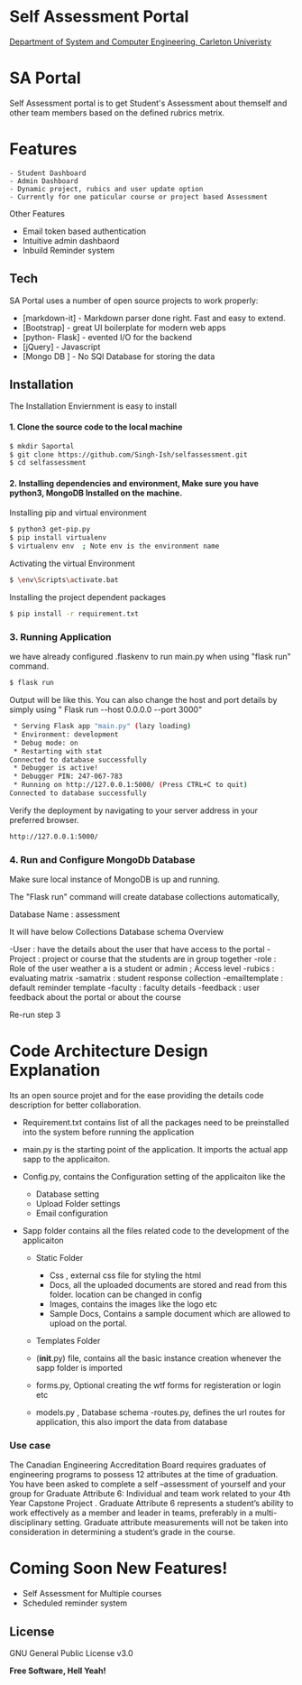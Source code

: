 # Self Assessment Portal 

[Department of System and Computer Engineering, 
Carleton Univeristy](https://carleton.ca/sce/)


# SA Portal 

Self Assessment portal is to get Student's Assessment about themself and other team members based on the defined rubrics metrix. 


# Features 
    - Student Dashboard 
    - Admin Dashboard
    - Dynamic project, rubics and user update option 
    - Currently for one paticular course or project based Assessment
    
Other Features 
- Email token based authentication 
- Intuitive admin dashbaord 
- Inbuild Reminder system 

## Tech

SA Portal  uses a number of open source projects to work properly:


* [markdown-it] - Markdown parser done right. Fast and easy to extend.
* [Bootstrap] - great UI boilerplate for modern web apps
* [python- Flask] - evented I/O for the backend
* [jQuery] - Javascript
* [Mongo DB ] - No SQl Database for storing the data 


## Installation
The Installation Enviernment is easy to install 

#### 1. Clone the source code to the local machine 

```sh
$ mkdir Saportal 
$ git clone https://github.com/Singh-Ish/selfassessment.git
$ cd selfassessment
```
#### 2. Installing dependencies and environment, Make sure you have python3, MongoDB Installed on the machine. 

Installing pip and virtual environment 
```sh
$ python3 get-pip.py
$ pip install virtualenv
$ virtualenv env  ; Note env is the environment name 
```

Activating the virtual Environment

```sh
$ \env\Scripts\activate.bat
```

Installing the project dependent packages 

```sh
$ pip install -r requirement.txt
```
### 3. Running Application  
we have already configured .flaskenv to run main.py when using "flask run" command.

```sh
$ flask run
```
Output will be like this. You can also change the host and port details by simply using " Flask run --host 0.0.0.0 --port 3000" 
```sh
 * Serving Flask app "main.py" (lazy loading)
 * Environment: development
 * Debug mode: on
 * Restarting with stat
Connected to database successfully
 * Debugger is active!
 * Debugger PIN: 247-067-783
 * Running on http://127.0.0.1:5000/ (Press CTRL+C to quit)
Connected to database successfully
```

Verify the deployment by navigating to your server address in your preferred browser.
```sh
http://127.0.0.1:5000/ 
```

### 4. Run and Configure MongoDb Database

Make sure local instance of MongoDB is up and running.

The "Flask run" command will create database collections automatically, 

Database Name : assessment

It will have below Collections Database schema Overview 

-User : have the details about the user that have access to the portal
-Project : project or course that the students are in group together 
-role : Role of the user weather a is a student or admin ; Access level
-rubics : evaluating matrix 
-samatrix : student response collection
-emailtemplate : default reminder template
-faculty : faculty details 
-feedback : user feedback about the portal or about the course 

Re-run step 3 




# Code Architecture Design Explanation  
Its an open source projet and for the ease providing the details code description for better collaboration.

- Requirement.txt contains list of all the packages need to be preinstalled into the system before running the application 

- main.py is the starting point of the application. It imports the actual app sapp to the applicaiton.

- Config.py, contains the Configuration setting of the applicaiton like the 
    - Database setting 
    - Upload Folder settings 
    - Email configuration 


- Sapp folder contains all the files related code to the development of the applicaiton 
    - Static Folder
        - Css , external css file for styling the html  
        - Docs, all the uploaded documents are stored and read from this folder. location can be changed in config 
        - Images, contains the images like the logo etc
        - Sample Docs, Contains a sample document which are allowed to upload on the portal. 
    
    - Templates Folder 
    - (__init__.py) file, contains all the basic instance creation whenever the sapp folder is imported 
    - forms.py, Optional creating the wtf forms for registeration or login etc 
    - models.py , Database schema 
    -routes.py, defines the url routes for application, this also import the data from database 

### Use case 
The Canadian Engineering Accreditation Board requires graduates of engineering programs to possess 12 attributes at the time of graduation. You have been asked to complete a self –assessment of yourself and your group for Graduate Attribute 6: Individual and team work related to your 4th Year Capstone Project . Graduate Attribute 6 represents a student’s ability to work effectively as a member and leader in teams, preferably in a multi-disciplinary setting. Graduate attribute measurements will not be taken into consideration in determining a student’s grade in the course.


# Coming Soon New Features!
- Self Assessment for Multiple courses
- Scheduled reminder system 





License
----

GNU General Public License v3.0


**Free Software, Hell Yeah!**


   [git-repo-url]: <https://github.com/Singh-Ish/selfassessment.git>



 
